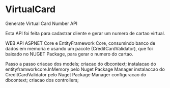 # VirtualCard
Generate Virtual Card Number API

Esta API foi feita para cadastrar cliente e gerar um numero de cartao virtual.

WEB API ASPNET Core e EntityFramework Core, consumindo banco de dados em memoria e usando um pacote (CreditCardValidator), que foi baixado no NUGET Package, para gerar o numero do cartao. 

Passo a passo
criacao dos models;
criacao do dbcontext;
instalacao do entityframworkcore.InMemory pelo Nuget Package Manager
instalaccao do CreditCardValidator pelo Nuget Package Manager
configuracao do dbcontext;
criacao dos controllers;

